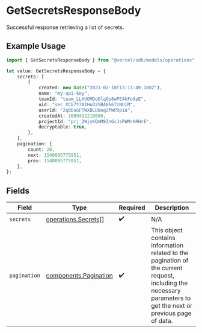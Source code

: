 # GetSecretsResponseBody

Successful response retrieving a list of secrets.

## Example Usage

```typescript
import { GetSecretsResponseBody } from "@vercel/sdk/models/operations";

let value: GetSecretsResponseBody = {
    secrets: [
        {
            created: new Date("2021-02-10T13:11:49.180Z"),
            name: "my-api-key",
            teamId: "team_LLHUOMOoDlqOp8wPE4kFo9pE",
            uid: "sec_XCG7t7AIHuO2SBA8667zNUiM",
            userId: "2qDDuGFTWXBLDNnqZfWPDp1A",
            createdAt: 1609492210000,
            projectId: "prj_2WjyKQmM8ZnGcJsPWMrHRHrE",
            decryptable: true,
        },
    ],
    pagination: {
        count: 20,
        next: 1540095775951,
        prev: 1540095775951,
    },
};
```

## Fields

| Field                                                                                                                                                           | Type                                                                                                                                                            | Required                                                                                                                                                        | Description                                                                                                                                                     |
| --------------------------------------------------------------------------------------------------------------------------------------------------------------- | --------------------------------------------------------------------------------------------------------------------------------------------------------------- | --------------------------------------------------------------------------------------------------------------------------------------------------------------- | --------------------------------------------------------------------------------------------------------------------------------------------------------------- |
| `secrets`                                                                                                                                                       | [operations.Secrets](../../models/operations/secrets.md)[]                                                                                                      | :heavy_check_mark:                                                                                                                                              | N/A                                                                                                                                                             |
| `pagination`                                                                                                                                                    | [components.Pagination](../../models/components/pagination.md)                                                                                                  | :heavy_check_mark:                                                                                                                                              | This object contains information related to the pagination of the current request, including the necessary parameters to get the next or previous page of data. |